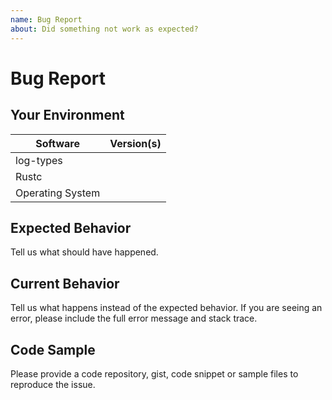 ```yaml
---
name: Bug Report
about: Did something not work as expected?
---
```


# Bug Report
## Your Environment
| Software         | Version(s) |
| ---------------- | ---------- |
| log-types      |
| Rustc            |
| Operating System |

## Expected Behavior
Tell us what should have happened.

## Current Behavior
Tell us what happens instead of the expected behavior. If you are seeing an
error, please include the full error message and stack trace.

## Code Sample
Please provide a code repository, gist, code snippet or sample files to
reproduce the issue.
